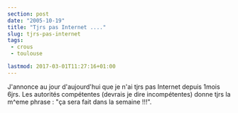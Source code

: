 ```yaml
---
section: post
date: "2005-10-19"
title: "Tjrs pas Internet ...."
slug: tjrs-pas-internet
tags:
 - crous
 - toulouse

lastmod: 2017-03-01T11:27:16+01:00
---
```


J'annonce au jour d'aujourd'hui que je n'ai tjrs pas Internet depuis 1mois 6jrs. Les autorités compétentes (devrais je dire incompétentes) donne tjrs la m^eme phrase : "ça sera fait dans la semaine !!!".
